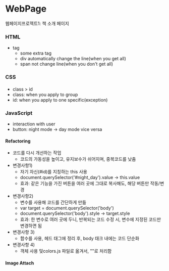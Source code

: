 # WebPage
웹페이지프로젝트1: 책 소개 페이지



### HTML
- tag
	- some extra tag
	- div automatically change the line(when you get all)
	- span not change line(when you don't get all)

### CSS
#### <h4 id="" class ="" style = "property: coral;">
- class > id 
- class: when you apply to group
- id: when you apply to one specific(exception)

### JavaScript
- interaction with user
- button: night mode -> day mode vice versa

#### Refactoring
- 코드를 다시 개선하는 작업
	- 코드의 가동성을 높이고, 유지보수가 쉬어지며, 중복코드를 낮춤
- 변경사항1)
	- 자기 자신(#id)를 지칭하는 this 사용
	- document.querySelector('#night_day').value -> this.value
	- 효과: 같은 기능을 가진 버튼을 여러 곳에 그대로 복사해도, 해당 버튼만 작동/변경
- 변경사항2)
	- 변수를 사용해 코드를 간단하게 만듦
	- var target = document.querySelector('body')
	- document.querySelector('body').style -> target.style
	- 효과: 한 변수로 여러 곳에 두니, 반복되는 코드 수정 시, 변수에 지정된 코드만 변경하면 됨
- 변경사항 3)
	- 함수를 사용, 헤드 태그에 정리 후, body 태크 내에는 코드 단순화
- 변경사항 4) 
	- 객체 사용 및colors.js 파일로 옮겨서, "<script scr=colors.js></script>"로 처리함 

#### Image Attach
